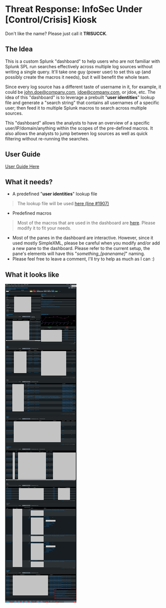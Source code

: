 # Threat Response: InfoSec Under [Control/Crisis] Kiosk

Don't like the name? Please just call it **TRISUCCK**.

## The Idea
This is a custom Splunk "dashboard" to help users who are not familiar with Splunk SPL run searches effectively across multiple log sources without writing a single query. It'll take one guy (power user) to set this up (and possibly create the macros it needs), but it will benefit the whole team.

Since every log source has a different taste of username in it, for example, it could be john.doe@company.com, jdoe@company.com, or jdoe, etc. The idea of this "dashboard" is to leverage a prebuilt "**user identities**" lookup file and generate a "search string" that contains all usernames of a specific user; then feed it to multiple Splunk macros to search across multiple sources.

This "dashboard" allows the analysts to have an overview of a specific user/IP/domain/anything within the scopes of the pre-defined macros. It also allows the analysts to jump between log sources as well as quick filtering without re-running the searches.

## User Guide
[User Guide Here](https://github.com/KikDaCat/TRISUCCK/blob/23050a816cf82ced0eda4dacaad7eaafb1308255/TRISUCCK-UserGuide.pdf)

## What it needs?
- A predefined "**user identities**" lookup file
> The lookup file will be used [here (line #1907)](https://github.com/KikDaCat/TRISUCCK/blob/844234754f6cb30d13bd80dfc7cc769ac0eb063f/TRISUCCK_Public.xml#L1907)
- Predefined macros
> Most of the macros that are used in the dashboard are [here](https://github.com/KikDaCat/TRISUCCK/blob/main/TRISUCCK-Macros.txt). Please modify it to fit your needs.
- Most of the panes in the dashboard are interactive. However, since it used mostly SimpleXML, please be careful when you modify and/or add a new pane to the dashboard. Please refer to the current setup, the pane's elements will have this "*something_[panename]*" naming.
- Please feel free to leave a comment, I'll try to help as much as I can :)

## What it looks like
![enter image description here](https://github.com/KikDaCat/TRISUCCK/blob/844234754f6cb30d13bd80dfc7cc769ac0eb063f/TRISUCCK-Demo.png)

